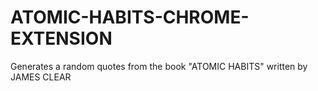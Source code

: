 # ATOMIC-HABITS-CHROME-EXTENSION
Generates a random quotes from the book "ATOMIC HABITS" written by JAMES CLEAR
